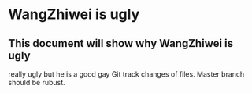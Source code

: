 # WangZhiwei is ugly
## This document will show why WangZhiwei is ugly
really ugly
but he is a good gay
Git track changes of files.
Master branch should be rubust.
